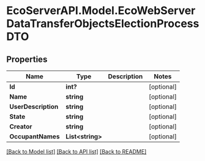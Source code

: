 # EcoServerAPI.Model.EcoWebServerDataTransferObjectsElectionProcessDTO
## Properties

Name | Type | Description | Notes
------------ | ------------- | ------------- | -------------
**Id** | **int?** |  | [optional] 
**Name** | **string** |  | [optional] 
**UserDescription** | **string** |  | [optional] 
**State** | **string** |  | [optional] 
**Creator** | **string** |  | [optional] 
**OccupantNames** | **List&lt;string&gt;** |  | [optional] 

[[Back to Model list]](../README.md#documentation-for-models) [[Back to API list]](../README.md#documentation-for-api-endpoints) [[Back to README]](../README.md)

